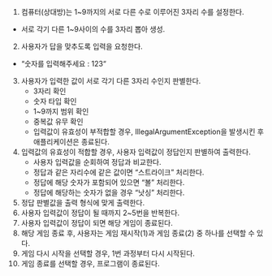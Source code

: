 1.  컴퓨터(상대방)는 1~9까지의 서로 다른 수로 이루어진 3자리 수를 설정한다. 
   - 서로 각기 다른 1~9사이의 수를 3자리 뽑아 생성.
2.  사용자가 답을 맞추도록 입력을 요청한다.
   - “숫자를 입력해주세요 : 123“
3. 사용자가 입력한 값이 서로 각기 다른 3자리 수인지 판별한다.
   - 3자리 확인
   - 숫자 타입 확인
   - 1~9까지 범위 확인
   - 중복값 유무 확인
   - 입력값이 유효성이 부적합할 경우, IllegalArgumentException을 발생시킨 후 애플리케이션은 종료된다.
4. 입력값의 유효성이 적합할 경우, 사용자 입력값이 정답인지 판별하여 출력한다.
   - 사용자 입력값을 순회하여 정답과 비교한다.
   - 정답과 같은 자리수에 같은 값이면 “스트라이크” 처리한다.
   - 정답에 해당 숫자가 포함되어 있으면 “볼” 처리한다.
   - 정답에 해당하는 숫자가 없을 경우 “낫싱” 처리한다.
5. 정답 판별값을 출력 형식에 맞게 출력한다.
6. 사용자 입력값이 정답이 될 때까지 2~5번을 반복한다.
7. 사용자 입력값이 정답이 되면 해당 게임이 종료된다.
8. 해당 게임 종료 후, 사용자는 게임 재시작(1)과 게임 종료(2) 중 하나를 선택할 수 있다.
9. 게임 다시 시작을 선택할 경우, 1번 과정부터 다시 시작된다.
10. 게임 종료를 선택할 경우, 프로그램이 종료된다. 
